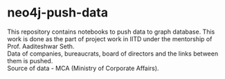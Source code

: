 # neo4j-push-data
This repository contains notebooks to push data to graph database. This work is done as the part of project work in IITD under the mentorship of Prof. Aaditeshwar Seth.  
Data of companies, bureaucrats, board of directors and the links between them is pushed.   
Source of data - MCA (Ministry of Corporate Affairs).
